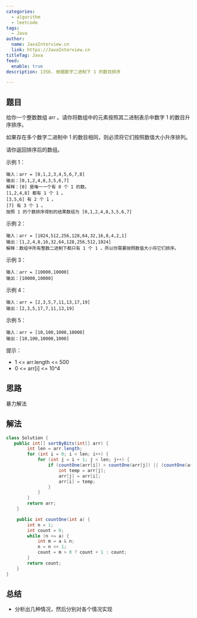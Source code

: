 ```yaml
---
categories:
  - algorithm
  - leetcode
tags:
  - Java
author: 
  name: JavaInterview.cn
  link: https://JavaInterview.cn
titleTag: Java
feed:
  enable: true
description: 1356. 根据数字二进制下 1 的数目排序

---
```


## 题目

给你一个整数数组 arr 。请你将数组中的元素按照其二进制表示中数字 1 的数目升序排序。

如果存在多个数字二进制中 1 的数目相同，则必须将它们按照数值大小升序排列。

请你返回排序后的数组。



示例 1：

    输入：arr = [0,1,2,3,4,5,6,7,8]
    输出：[0,1,2,4,8,3,5,6,7]
    解释：[0] 是唯一一个有 0 个 1 的数。
    [1,2,4,8] 都有 1 个 1 。
    [3,5,6] 有 2 个 1 。
    [7] 有 3 个 1 。
    按照 1 的个数排序得到的结果数组为 [0,1,2,4,8,3,5,6,7]
示例 2：

    输入：arr = [1024,512,256,128,64,32,16,8,4,2,1]
    输出：[1,2,4,8,16,32,64,128,256,512,1024]
    解释：数组中所有整数二进制下都只有 1 个 1 ，所以你需要按照数值大小将它们排序。
示例 3：

    输入：arr = [10000,10000]
    输出：[10000,10000]
示例 4：

    输入：arr = [2,3,5,7,11,13,17,19]
    输出：[2,3,5,17,7,11,13,19]
示例 5：

    输入：arr = [10,100,1000,10000]
    输出：[10,100,10000,1000]


提示：

* 1 <= arr.length <= 500
* 0 <= arr[i] <= 10^4

## 思路

暴力解法

## 解法
```java
class Solution {
   public int[] sortByBits(int[] arr) {
        int len = arr.length;
        for (int i = 0; i < len; i++) {
            for (int j = i + 1; j < len; j++) {
                if (countOne(arr[i]) > countOne(arr[j]) || (countOne(arr[i]) == countOne(arr[j]) && arr[i] > arr[j])) {
                    int temp = arr[j];
                    arr[j] = arr[i];
                    arr[i] = temp;
                }
            }
        }
        return arr;
    }

    public int countOne(int a) {
        int n = 1;
        int count = 0;
        while (n <= a) {
            int m = a & n;
            n = n << 1;
            count = m > 0 ? count + 1 : count;
        }
        return count;
    }
}

```

## 总结

- 分析出几种情况，然后分别对各个情况实现 
